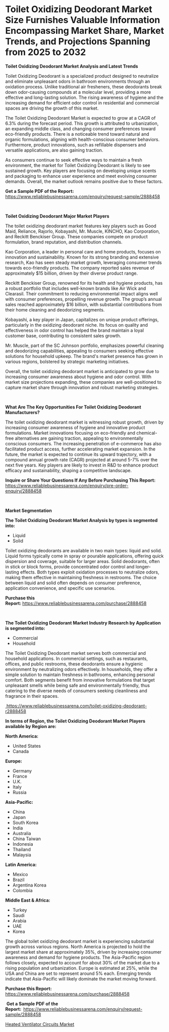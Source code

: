<p><h1>Toilet Oxidizing Deodorant Market Size Furnishes Valuable Information Encompassing Market Share, Market Trends, and Projections Spanning from 2025 to 2032</h1></p><p><strong>Toilet Oxidizing Deodorant Market Analysis and Latest Trends</strong></p>
<p><p>Toilet Oxidizing Deodorant is a specialized product designed to neutralize and eliminate unpleasant odors in bathroom environments through an oxidation process. Unlike traditional air fresheners, these deodorants break down odor-causing compounds at a molecular level, providing a more effective and long-lasting solution. The rising awareness of hygiene and the increasing demand for efficient odor control in residential and commercial spaces are driving the growth of this market.</p><p>The Toilet Oxidizing Deodorant Market is expected to grow at a CAGR of 6.3% during the forecast period. This growth is attributed to urbanization, an expanding middle class, and changing consumer preferences toward eco-friendly products. There is a noticeable trend toward natural and organic formulations, aligning with health-conscious consumer behaviors. Furthermore, product innovations, such as refillable dispensers and versatile applications, are also gaining traction. </p><p>As consumers continue to seek effective ways to maintain a fresh environment, the market for Toilet Oxidizing Deodorant is likely to see sustained growth. Key players are focusing on developing unique scents and packaging to enhance user experience and meet evolving consumer demands. Overall, the market outlook remains positive due to these factors.</p></p>
<p><strong>Get a Sample PDF of the Report:&nbsp;</strong> <a href="https://www.reliablebusinessarena.com/enquiry/request-sample/2888458?utm_campaign=2146&utm_medium=2&utm_source=Github&utm_content=ia&utm_term=14032025&utm_id=toilet-oxidizing-deodorant">https://www.reliablebusinessarena.com/enquiry/request-sample/2888458</a></p>
<p>&nbsp;</p>
<p><strong>Toilet Oxidizing Deodorant Major Market Players</strong></p>
<p><p>The toilet oxidizing deodorant market features key players such as Good Maid, Reliance, Rajorlo, Kobayashi, Mr. Muscle, KINCHO, Kao Corporation, and Reckitt Benckiser Group. These companies compete on product formulation, brand reputation, and distribution channels.</p><p>Kao Corporation, a leader in personal care and home products, focuses on innovation and sustainability. Known for its strong branding and extensive research, Kao has seen steady market growth, leveraging consumer trends towards eco-friendly products. The company reported sales revenue of approximately $15 billion, driven by their diverse product range.</p><p>Reckitt Benckiser Group, renowned for its health and hygiene products, has a robust portfolio that includes well-known brands like Air Wick and Clearasil. Their commitment to reducing environmental impact aligns well with consumer preferences, propelling revenue growth. The group’s annual sales reached approximately $16 billion, with substantial contributions from their home cleaning and deodorizing segments.</p><p>Kobayashi, a key player in Japan, capitalizes on unique product offerings, particularly in the oxidizing deodorant niche. Its focus on quality and effectiveness in odor control has helped the brand maintain a loyal customer base, contributing to consistent sales growth.</p><p>Mr. Muscle, part of the SC Johnson portfolio, emphasizes powerful cleaning and deodorizing capabilities, appealing to consumers seeking effective solutions for household upkeep. The brand's market presence has grown in various regions, bolstered by strategic marketing initiatives.</p><p>Overall, the toilet oxidizing deodorant market is anticipated to grow due to increasing consumer awareness about hygiene and odor control. With market size projections expanding, these companies are well-positioned to capture market share through innovation and robust marketing strategies.</p></p>
<p>&nbsp;</p>
<p><strong>What Are The Key Opportunities For Toilet Oxidizing Deodorant Manufacturers?</strong></p>
<p><p>The toilet oxidizing deodorant market is witnessing robust growth, driven by increasing consumer awareness of hygiene and innovative product formulations. Market innovations focusing on eco-friendly and chemical-free alternatives are gaining traction, appealing to environmentally conscious consumers. The increasing penetration of e-commerce has also facilitated product access, further accelerating market expansion. In the future, the market is expected to continue its upward trajectory, with a compound annual growth rate (CAGR) projected at around 5-7% over the next five years. Key players are likely to invest in R&D to enhance product efficacy and sustainability, shaping a competitive landscape.</p></p>
<p><strong>Inquire or Share Your Questions If Any Before Purchasing This Report:</strong> <a href="https://www.reliablebusinessarena.com/enquiry/pre-order-enquiry/2888458?utm_campaign=2146&utm_medium=2&utm_source=Github&utm_content=ia&utm_term=14032025&utm_id=toilet-oxidizing-deodorant">https://www.reliablebusinessarena.com/enquiry/pre-order-enquiry/2888458</a></p>
<p>&nbsp;</p>
<p><strong>Market Segmentation</strong></p>
<p><strong>The Toilet Oxidizing Deodorant Market Analysis by types is segmented into:</strong></p>
<p><ul><li>Liquid</li><li>Solid</li></ul></p>
<p><p>Toilet oxidizing deodorants are available in two main types: liquid and solid. Liquid forms typically come in spray or pourable applications, offering quick dispersion and coverage, suitable for larger areas. Solid deodorants, often in stick or block forms, provide concentrated odor control and longer-lasting effects. Both types exploit oxidation processes to neutralize odors, making them effective in maintaining freshness in restrooms. The choice between liquid and solid often depends on consumer preference, application convenience, and specific use scenarios.</p></p>
<p><strong>Purchase this Report:&nbsp;</strong><a href="https://www.reliablebusinessarena.com/purchase/2888458?utm_campaign=2146&utm_medium=2&utm_source=Github&utm_content=ia&utm_term=14032025&utm_id=toilet-oxidizing-deodorant">https://www.reliablebusinessarena.com/purchase/2888458</a></p>
<p>&nbsp;</p>
<p><strong>The Toilet Oxidizing Deodorant Market Industry Research by Application is segmented into:</strong></p>
<p><ul><li>Commercial</li><li>Household</li></ul></p>
<p><p>The Toilet Oxidizing Deodorant market serves both commercial and household applications. In commercial settings, such as restaurants, offices, and public restrooms, these deodorants ensure a hygienic environment by neutralizing odors effectively. In households, they offer a simple solution to maintain freshness in bathrooms, enhancing personal comfort. Both segments benefit from innovative formulations that target unpleasant smells while being safe and environmentally friendly, thus catering to the diverse needs of consumers seeking cleanliness and fragrance in their spaces.</p></p>
<p><a href="https://www.reliablebusinessarena.com/toilet-oxidizing-deodorant-r2888458?utm_campaign=2146&utm_medium=2&utm_source=Github&utm_content=ia&utm_term=14032025&utm_id=toilet-oxidizing-deodorant">&nbsp;https://www.reliablebusinessarena.com/toilet-oxidizing-deodorant-r2888458</a></p>
<p><strong>In terms of Region, the Toilet Oxidizing Deodorant Market Players available by Region are:</strong></p>
<p>
    <p> <strong> North America: </strong>
        <ul>
            <li>United States</li>
            <li>Canada</li>
        </ul>
        </p> 
    <p> <strong> Europe: </strong>
        <ul>
            <li>Germany</li>
            <li>France</li>
            <li>U.K.</li>
            <li>Italy</li>
            <li>Russia</li>
        </ul>
        </p> 
    <p> <strong> Asia-Pacific: </strong>
        <ul>
            <li>China</li>
            <li>Japan</li>
            <li>South Korea</li>
            <li>India</li>
            <li>Australia</li>
            <li>China Taiwan</li>
            <li>Indonesia</li>
            <li>Thailand</li>
            <li>Malaysia</li>
        </ul>
        </p> 
    <p> <strong> Latin America: </strong>
        <ul>
            <li>Mexico</li>
            <li>Brazil</li>
            <li>Argentina Korea</li>
            <li>Colombia</li>
        </ul>
        </p> 
    <p> <strong> Middle East & Africa: </strong>
        <ul>
            <li>Turkey</li>
            <li>Saudi</li>
            <li>Arabia</li>
            <li>UAE</li>
            <li>Korea</li>
        </ul>
    </p>
    </p>
<p><p>The global toilet oxidizing deodorant market is experiencing substantial growth across various regions. North America is projected to hold the largest market share at approximately 35%, driven by increasing consumer awareness and demand for hygiene products. The Asia-Pacific region follows closely, expected to account for about 30% of the market due to a rising population and urbanization. Europe is estimated at 25%, while the USA and China are set to represent around 5% each. Emerging trends indicate that Asia-Pacific will likely dominate the market moving forward.</p></p>
<p><strong>Purchase this Report: </strong><a href="https://www.reliablebusinessarena.com/purchase/2888458?utm_campaign=2146&utm_medium=2&utm_source=Github&utm_content=ia&utm_term=14032025&utm_id=toilet-oxidizing-deodorant">https://www.reliablebusinessarena.com/purchase/2888458</a></p>
<p>&nbsp;<strong>Get a Sample PDF of the Report:&nbsp;&nbsp;</strong><a href="https://www.reliablebusinessarena.com/enquiry/request-sample/2888458?utm_campaign=2146&utm_medium=2&utm_source=Github&utm_content=ia&utm_term=14032025&utm_id=toilet-oxidizing-deodorant">https://www.reliablebusinessarena.com/enquiry/request-sample/2888458</a></p>
<p><strong></strong></p>
<p><p><a href="https://github.com/wileonie19657/Market-Research-Report-List-1/blob/main/heated-ventilator-circuits-market.md?utm_campaign=2146&utm_medium=2&utm_source=Github&utm_content=ia&utm_term=14032025&utm_id=toilet-oxidizing-deodorant">Heated Ventilator Circuits Market</a></p></p>